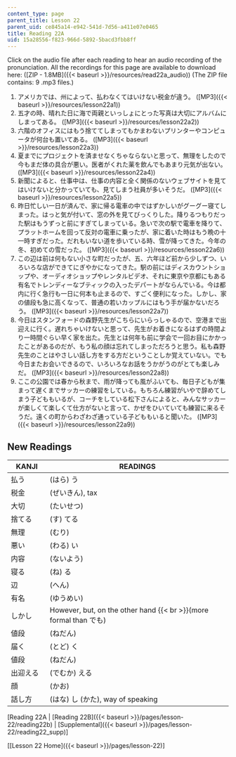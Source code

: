 ```yaml
---
content_type: page
parent_title: Lesson 22
parent_uid: ce845a14-e942-541d-7d56-a411e07e0465
title: Reading 22A
uid: 15a28556-f823-966d-5892-5bacd3fbb8ff
---
```


Click on the audio file after each reading to hear an audio recording of the pronunciation. All the recordings for this page are available to download here: ([ZIP - 1.8MB]({{< baseurl >}}/resources/read22a_audio)) (The ZIP file contains: 9 .mp3 files.)

1.  アメリカでは、州によって、払わなくてはいけない税金が違う。 ([MP3]({{< baseurl >}}/resources/lesson22a1))
2.  五才の時、晴れた日に海で両親といっしょにとった写真は大切にアルバムにしまってある。 ([MP3]({{< baseurl >}}/resources/lesson22a2))
3.  六階のオフィスにはもう捨ててしまってもかまわないプリンターやコンピュータが何台も置いてある。 ([MP3]({{< baseurl >}}/resources/lesson22a3))
4.  夏までにプロジェクトを済ませなくちゃならないと思って、無理をしたので今もまだ体の具合が悪い。医者がくれた薬を飲んでもあまり元気が出ない。 ([MP3]({{< baseurl >}}/resources/lesson22a4))
5.  新聞によると、仕事中は、仕事の内容と全く関係のないウェブサイトを見てはいけないと分かっていても、見てしまう社員が多いそうだ。 ([MP3]({{< baseurl >}}/resources/lesson22a5))
6.  昨日忙しい一日が済んで、家に帰る電車の中ではずかしいがグーグー寝てしまった。はっと気が付いて、窓の外を見てびっくりした。降りるつもりだった駅はもうずっと前にすぎてしまっている。急いで次の駅で電車を降りて、プラットホームを回って反対の電車に乗ったが、家に着いた時はもう晩の十一時すぎだった。だれもいない道を歩いている時、雪が降ってきた。今年の冬、初めての雪だった。 ([MP3]({{< baseurl >}}/resources/lesson22a6))
7.  この辺は前は何もない小さな町だったが、五、六年ほど前から少しずつ、いろいろな店ができてにぎやかになってきた。駅の前にはディスカウントショップや、オーディオショップやレンタルビデオ、それに東京や京都にもある有名でトレンディーなブティックの入ったデパートがならんでいる。今は都内に行く急行も一日に何本も止まるので、すごく便利になった。しかし、家の値段も急に高くなって、普通の若いカップルにはもう手が届かないだろう。 ([MP3]({{< baseurl >}}/resources/lesson22a7))
8.  今日はスタンフォードの森野先生がこちらにいらっしゃるので、空港まで出迎えに行く。遅れちゃいけないと思って、先生がお着きになるはずの時間より一時間ぐらい早く家を出た。先生とは何年も前に学会で一回お目にかかったことがあるのだが、もう私の顔は忘れてしまっただろうと思う。私も森野先生のことはやさしい話し方をする方だということしか覚えていない。でも今日またお会いできるので、いろいろなお話をうかがうのがとても楽しみだ。 ([MP3]({{< baseurl >}}/resources/lesson22a8))
9.  ここの公園では春から秋まで、雨が降っても風がふいても、毎日子どもが集まって遅くまでサッカーの練習をしている。もちろん練習がいやで辞めてしまう子どももいるが、コーチをしている松下さんによると、みんなサッカーが楽しくて楽しくて仕方がないと言って、かぜをひいていても練習に来るそうだ。遠くの町からわざわざ通っている子どももいると聞いた。 ([MP3]({{< baseurl >}}/resources/lesson22a9))

New Readings
------------

| KANJI | READINGS |
| --- | --- |
| 払う | (はら) う |
| 税金 | (ぜいきん), tax |
| 大切 | (たいせつ) |
| 捨てる | (す) てる |
| 無理 | (むり) |
| 悪い | (わる) い |
| 内容 | (ないよう) |
| 寝る | (ね) る |
| 辺　　 | (へん) |
| 有名 | (ゆうめい) |
| しかし　 | However, but, on the other hand  {{< br >}}(more formal than でも) |
| 値段　 | (ねだん) |
| 届く　 | (とど) く |
| 値段　 | (ねだん) |
| 出迎える　 | (でむか) える |
| 顔 | (かお) |
| 話し方 | (はな) し (かた), way of speaking 

\[Reading 22A | [Reading 22B]({{< baseurl >}}/pages/lesson-22/reading22b) | [Supplemental]({{< baseurl >}}/pages/lesson-22/reading22_supp)\]

\[[Lesson 22 Home]({{< baseurl >}}/pages/lesson-22)\]